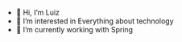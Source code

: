 - 👋 Hi, I’m Luiz 
- 👀 I’m interested in Everything about technology
- 🌱 I’m currently working with Spring


<!---
lfol97/lfol97 is a ✨ special ✨ repository because its `README.md` (this file) appears on your GitHub profile.
You can click the Preview link to take a look at your changes.
--->
